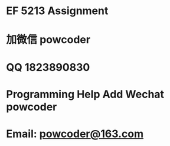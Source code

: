 # EF 5213 Assignment
# 加微信 powcoder

# QQ 1823890830

# Programming Help Add Wechat powcoder

# Email: powcoder@163.com

